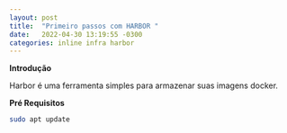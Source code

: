 ```yaml
---
layout: post
title:  "Primeiro passos com HARBOR "
date:   2022-04-30 13:19:55 -0300
categories: inline infra harbor
---
```


**Introdução**

Harbor é uma ferramenta simples para armazenar suas imagens docker.

**Pré Requisitos**

```bash
sudo apt update
```